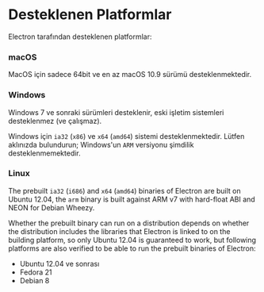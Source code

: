# Desteklenen Platformlar

Electron tarafından desteklenen platformlar:

### macOS

MacOS için sadece 64bit ve en az macOS 10.9 sürümü desteklenmektedir.

### Windows

Windows 7 ve sonraki sürümleri desteklenir, eski işletim sistemleri desteklenmez (ve çalışmaz).

Windows için `ia32` (`x86`) ve `x64` (`amd64`) sistemi desteklenmektedir. Lütfen aklınızda bulundurun; Windows'un `ARM` versiyonu şimdilik desteklenmemektedir.

### Linux

The prebuilt `ia32` (`i686`) and `x64` (`amd64`) binaries of Electron are built on Ubuntu 12.04, the `arm` binary is built against ARM v7 with hard-float ABI and NEON for Debian Wheezy.

Whether the prebuilt binary can run on a distribution depends on whether the distribution includes the libraries that Electron is linked to on the building platform, so only Ubuntu 12.04 is guaranteed to work, but following platforms are also verified to be able to run the prebuilt binaries of Electron:

* Ubuntu 12.04 ve sonrası
* Fedora 21
* Debian 8